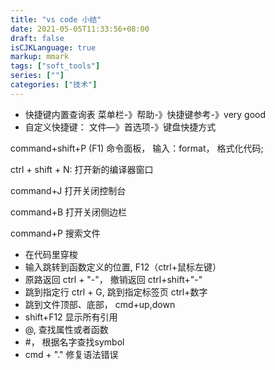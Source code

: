 ```yaml
---
title: "vs code 小结"
date: 2021-05-05T11:33:56+08:00
draft: false
isCJKLanguage: true
markup: mmark
tags: ["soft_tools"]
series: [""]
categories: ["技术"]
---
```


+ 快捷键内置查询表 菜单栏-》帮助-》快捷键参考-》very good
+ 自定义快捷键： 文件—》首选项-》键盘快捷方式

command+shift+P (F1) 命令面板， 输入：format， 格式化代码;

ctrl + shift + N: 打开新的编译器窗口

command+J 打开关闭控制台

command+B 打开关闭侧边栏

command+P 搜索文件
+ 在代码里穿梭
 + 输入跳转到函数定义的位置, F12（ctrl+鼠标左键）
 + 原路返回 ctrl + "-"， 撤销返回 ctrl+shift+"-"
 + 跳到指定行 ctrl + G, 跳到指定标签页 ctrl+数字
 + 跳到文件顶部、底部， cmd+up,down
 + shift+F12 显示所有引用
 + @, 查找属性或者函数
 + #， 根据名字查找symbol
 + cmd + "." 修复语法错误
